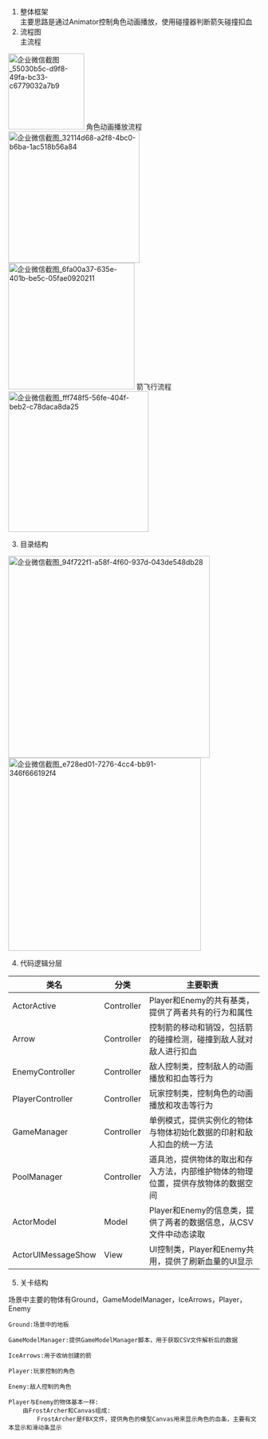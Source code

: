 1. 整体框架<br>
主要思路是通过Animator控制角色动画播放，使用碰撞器判断箭矢碰撞扣血<br>
2. 流程图<br>
主流程
<img width="152" alt="企业微信截图_55030b5c-d9f8-49fa-bc33-c6779032a7b9" src="https://user-images.githubusercontent.com/93114635/141040525-25c8b4cd-65a5-444e-9058-202f5988430e.png">
角色动画播放流程
<img width="263" alt="企业微信截图_32114d68-a2f8-4bc0-b6ba-1ac518b56a84" src="https://user-images.githubusercontent.com/93114635/141048232-88be3618-03c7-496f-8264-116c777b8fbf.png">

<img width="253" alt="企业微信截图_6fa00a37-635e-401b-be5c-05fae0920211" src="https://user-images.githubusercontent.com/93114635/141048237-dea641b2-c740-4e8b-9af1-55216f547c8d.png">
箭飞行流程
<img width="281" alt="企业微信截图_fff748f5-56fe-404f-beb2-c78daca8da25" src="https://user-images.githubusercontent.com/93114635/141048342-058a2170-522f-42c6-8ff7-d18e95b7316d.png">


3. 目录结构<br>

<img width="404" alt="企业微信截图_94f722f1-a58f-4f60-937d-043de548db28" src="https://user-images.githubusercontent.com/93114635/140709190-0183f256-d753-4089-83ce-d203d5a1e258.png">

<img width="386" alt="企业微信截图_e728ed01-7276-4cc4-bb91-346f666192f4" src="https://user-images.githubusercontent.com/93114635/140709201-04496804-c373-4afc-a7e0-81c201164a50.png">

4. 代码逻辑分层

| 类名 |  分类 | 主要职责|
|-----|-------|-------|
| ActorActive |  Controller | Player和Enemy的共有基类，提供了两者共有的行为和属性|
| Arrow |  Controller | 控制箭的移动和销毁，包括箭的碰撞检测，碰撞到敌人就对敌人进行扣血|
| EnemyController |  Controller | 敌人控制类，控制敌人的动画播放和扣血等行为|
| PlayerController |  Controller | 玩家控制类，控制角色的动画播放和攻击等行为|
| GameManager |  Controller | 单例模式，提供实例化的物体与物体初始化数据的印射和敌人扣血的统一方法|
| PoolManager |  Controller | 道具池，提供物体的取出和存入方法，内部维护物体的物理位置，提供存放物体的数据空间 |
| ActorModel |  Model | Player和Enemy的信息类，提供了两者的数据信息，从CSV文件中动态读取|
| ActorUIMessageShow |  View | UI控制类，Player和Enemy共用，提供了刷新血量的UI显示|

5. 关卡结构

场景中主要的物体有Ground，GameModelManager，IceArrows，Player，Enemy

    Ground:场景中的地板
    
    GameModelManager:提供GameModelManager脚本，用于获取CSV文件解析后的数据

    IceArrows:用于收纳创建的箭
    
    Player:玩家控制的角色
    
    Enemy:敌人控制的角色
    
    Player与Enemy的物体基本一样:
        由FrostArcher和Canvas组成: 
            FrostArcher是FBX文件，提供角色的模型Canvas用来显示角色的血条，主要有文本显示和滑动条显示
